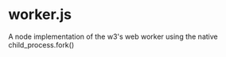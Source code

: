 worker.js
=========

A node implementation of the w3's web worker using the native child_process.fork()